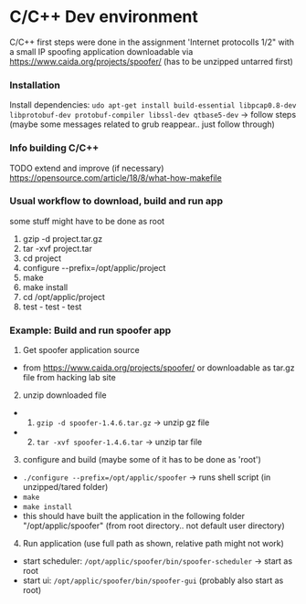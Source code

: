 # C/C++ Dev environment 

C/C++ first steps were done in the assignment 'Internet protocolls 1/2" with a small IP spoofing application downloadable via https://www.caida.org/projects/spoofer/  (has to be unzipped untarred first)

### Installation
Install dependencies: 
`udo apt-get install build-essential libpcap0.8-dev libprotobuf-dev protobuf-compiler libssl-dev qtbase5-dev`  -> follow steps (maybe some messages related to grub reappear.. just follow through)


### Info building C/C++
<span styke="color:orang">TODO extend and improve (if necessary) </span>
https://opensource.com/article/18/8/what-how-makefile 


### Usual workflow to download, build and run app
some stuff might have to be done as root
1. gzip -d project.tar.gz
2. tar -xvf project.tar
3. cd project
4. configure --prefix=/opt/applic/project
5. make
6. make install
7. cd /opt/applic/project
8. test - test - test



### Example:  Build and run spoofer app
1. Get spoofer application source 
  - from https://www.caida.org/projects/spoofer/ or downloadable as tar.gz file from hacking lab site
2.  unzip downloaded file
  - 1. `gzip -d spoofer-1.4.6.tar.gz` -> unzip gz file 
  - 2. `tar -xvf spoofer-1.4.6.tar` -> unzip tar file
3. configure and build  (maybe some of it has to be done as 'root')
  - `./configure --prefix=/opt/applic/spoofer` -> runs shell script (in unzipped/tared folder)
  - `make`
  - `make install` 
  - this should have built the application in the following folder "/opt/applic/spoofer"   (from root directory.. not default user directory)
4. Run application (use full path as shown, relative path might not work)
  - start scheduler: `/opt/applic/spoofer/bin/spoofer-scheduler`  -> start as root
  - start ui: `/opt/applic/spoofer/bin/spoofer-gui` (probably also start as root)



